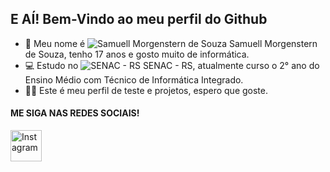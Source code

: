## E AÍ! Bem-Vindo ao meu perfil do Github

- 👋 Meu nome é ![Samuell Morgenstern de Souza](https://via.placeholder.com/15/6A0DAD/000000?text=+) Samuell Morgenstern de Souza, tenho 17 anos e gosto muito de informática.
- 💻 Estudo no ![SENAC - RS](https://via.placeholder.com/15/4E4E4E/000000?text=+) SENAC - RS, atualmente curso o 2° ano do Ensino Médio com Técnico de Informática Integrado.
- 👨‍🎓 Este é meu perfil de teste e projetos, espero que goste.

#### ME SIGA NAS REDES SOCIAIS!
[<img src="https://upload.wikimedia.org/wikipedia/commons/thumb/5/58/Instagram-Icon.png/480px-Instagram-Icon.png" alt="Instagram" width="50px" height="50px">](https://www.instagram.com/samuell_morgenstern/)
